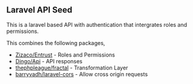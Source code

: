## Laravel API Seed

This is a laravel based API with authentication that intergrates roles and permissions.

This combines the following packages,

- [Zizaco/Entrust](https://github.com/Zizaco/entrust) - Roles and Permissions
- [Dingo/Api](https://github.com/dingo/api) - API responses
- [thephpleague/fractal](https://github.com/thephpleague/fractal) - Transformation Layer
- [barryvadh/laravel-cors](https://github.com/barryvdh/laravel-cors) - Allow cross origin requests
